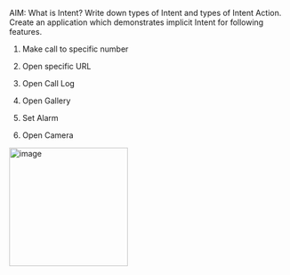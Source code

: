 AIM: What is Intent? Write down types of Intent and types of Intent Action. Create an application which demonstrates implicit Intent for following features. 

1. Make call to specific number

2. Open specific URL

3. Open Call Log

4. Open Gallery

5. Set Alarm

6. Open Camera

<img width="213" alt="image" src="https://github.com/SmitVaishnav/MAD_Practical-5_21012011156/assets/95563976/9de16581-becf-4f62-aa39-7a79505da5d9">
